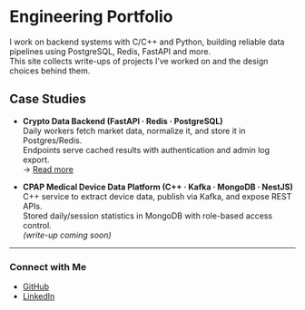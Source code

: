# Engineering Portfolio

I work on backend systems with C/C++ and Python, building reliable data pipelines using PostgreSQL, Redis, FastAPI and more.  
This site collects write-ups of projects I’ve worked on and the design choices behind them.

## Case Studies

- **Crypto Data Backend (FastAPI · Redis · PostgreSQL)**  
  Daily workers fetch market data, normalize it, and store it in Postgres/Redis.  
  Endpoints serve cached results with authentication and admin log export.  
  → [Read more](./crypto-backend.md)

- **CPAP Medical Device Data Platform (C++ · Kafka · MongoDB · NestJS)**  
  C++ service to extract device data, publish via Kafka, and expose REST APIs.  
  Stored daily/session statistics in MongoDB with role-based access control.  
  *(write-up coming soon)*

---
### Connect with Me  
- [GitHub](https://github.com/parkhi)  
- [LinkedIn](https://www.linkedin.com/in/parkhi-rastogi/)
